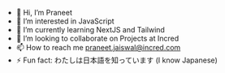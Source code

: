 - 👋 Hi, I’m Praneet
- 👀 I’m interested in JavaScript
- 🌱 I’m currently learning NextJS and Tailwind
- 💞️ I’m looking to collaborate on Projects at Incred
- 📫 How to reach me praneet.jaiswal@incred.com
- ⚡ Fun fact: わたしは日本語を知っています (I know Japanese)

<!---
PraneetJ-Incred/PraneetJ-Incred is a ✨ special ✨ repository because its `README.md` (this file) appears on your GitHub profile.
You can click the Preview link to take a look at your changes.
--->
